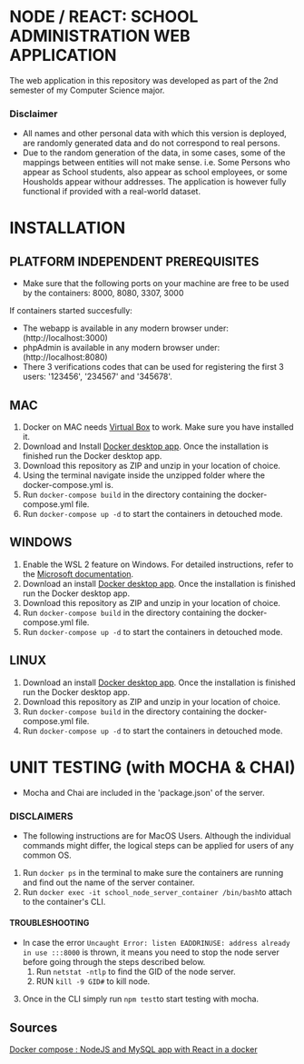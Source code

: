 # NODE / REACT: SCHOOL ADMINISTRATION WEB APPLICATION
The web application in this repository was developed as part of the 2nd semester of my Computer Science major.

### Disclaimer
- All names and other personal data with which this version is deployed, are randomly generated data and do not correspond to real persons.
- Due to the random generation of the data, in some cases, some of the mappings between entities will not make sense. i.e. Some Persons who appear as School students, also appear as school employees, or some Housholds appear withour addresses. The application is however fully functional if provided with a real-world dataset.


# INSTALLATION


PLATFORM INDEPENDENT PREREQUISITES
--------------
- Make sure that the following ports on your machine are free to be used by the containers: 8000, 8080, 3307, 3000

If containers started succesfully:
- The webapp is available in any modern browser under: (http://localhost:3000)
- phpAdmin is available in any modern browser under: (http://localhost:8080)
- There 3 verifications codes that can be used for registering the first 3 users: '123456', '234567' and '345678'.


MAC
--------------
1. Docker on MAC needs [Virtual Box](https://www.virtualbox.org/wiki/Downloads) to work. Make sure you have installed it.
2. Download and Install [Docker desktop app](https://docs.docker.com/desktop/mac/install/#install-interactively). Once the installation is finished run the Docker desktop app.
3. Download this repository as ZIP and unzip in your location of choice. 
4. Using the terminal navigate inside the unzipped folder where the docker-compose.yml is.
5. Run `docker-compose build` in the directory containing the docker-compose.yml file.
6. Run `docker-compose up -d` to start the containers in detouched mode.


WINDOWS
--------------
1. Enable the WSL 2 feature on Windows. For detailed instructions, refer to the [Microsoft documentation](https://docs.microsoft.com/en-us/windows/wsl/install).
2. Download an install [Docker desktop app](https://docs.docker.com/desktop/windows/install/). Once the installation is finished run the Docker desktop app.
3. Download this repository as ZIP and unzip in your location of choice. 
4. Run `docker-compose build` in the directory containing the docker-compose.yml file.
5. Run `docker-compose up -d` to start the containers in detouched mode.


LINUX
--------------
1. Download an install [Docker desktop app](https://docs.docker.com/desktop/linux/install/). Once the installation is finished run the Docker desktop app.
2. Download this repository as ZIP and unzip in your location of choice. 
3. Run `docker-compose build` in the directory containing the docker-compose.yml file.
4. Run `docker-compose up -d` to start the containers in detouched mode.


# UNIT TESTING (with MOCHA & CHAI)
- Mocha and Chai are included in the 'package.json' of the server.

### DISCLAIMERS
- The following instructions are for MacOS Users. Although the individual commands might differ, the logical steps can be applied for users of any common OS.



1. Run `docker ps` in the terminal to make sure the containers are running and find out the name of the server container.
2. Run `docker exec -it school_node_server_container /bin/bash`to attach to the container's CLI.
#### TROUBLESHOOTING
- In case the error `Uncaught Error: listen EADDRINUSE: address already in use :::8000` is thrown, it means you need to stop the node server before going through the steps described below.
    1. Run `netstat -ntlp` to find the GID of the node server.
    2. RUN `kill -9 GID#` to kill node.
3. Once in the CLI simply run `npm test`to start testing with mocha.



Sources
---------
[Docker compose : NodeJS and MySQL app with React in a docker](http://www.bogotobogo.com/DevOps/Docker/Docker-React-Node-MySQL-App.php) 